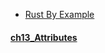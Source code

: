 
- [Rust By Example](https://doc.rust-lang.org/rust-by-example/index.html)

#### [ch13_Attributes](https://doc.rust-lang.org/rust-by-example/attribute.html) 
    
